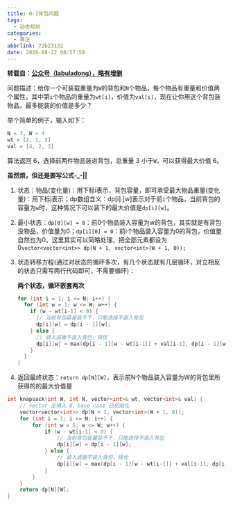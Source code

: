 ```yaml
---
title: 0-1背包问题
tags:
  - 动态规划
categories:
  - 算法
abbrlink: 72b23132
date: 2020-08-22 08:57:59
---
```


**转载自：[公众号（labuladong），略有增删](https://mp.weixin.qq.com/s/RXfnhSpVBmVneQjDSUSAVQ)**

<!-- more -->

问题描述：给你一个可装载重量为`W`的背包和`N`个物品，每个物品有重量和价值两个属性。其中第`i`个物品的重量为`wt[i]`，价值为`val[i]`，现在让你用这个背包装物品，最多能装的价值是多少？

举个简单的例子，输入如下：

```java
N = 3, W = 4
wt = [2, 1, 3]
val = [4, 2, 3]
```

算法返回 6，选择前两件物品装进背包，总重量 3 小于`W`，可以获得最大价值 6。

**虽然烦，但还是要写公式-_-||**

1. 状态：物品(变化量)：用下标i表示，背包容量，即可承受最大物品重量(变化量)：用下标j表示；dp数组含义：dp[i] [w]表示对于前`i`个物品，当前背包的容量为`w`时，这种情况下可以装下的最大价值是`dp[i][w]`。

2. 最小状态：`dp[0][w] = 0`：前0个物品装入容量为w的背包，其实就是有背包没物品，价值量为0；`dp[i][0] = 0`：前i个物品装入容量为0的背包，价值量自然也为0。这里其实可以简略处理，把全部元素都设为0`vector<vector<int>> dp(N + 1, vector<int>(W + 1, 0));`

3. 状态转移方程(通过对状态的循环多次，有几个状态就有几层循环，对立相反的状态只需写两行代码即可，不需要循环)：

   **两个状态，循环嵌套两次**

   ```c++
   for (int i = 1; i <= N; i++) {
     for (int w = 1; w <= W; w++) {
       if (w - wt[i-1] < 0) {
         // 当前背包容量装不下，只能选择不装入背包
         dp[i][w] = dp[i - 1][w];
       } else {
         // 装入或者不装入背包，择优
         dp[i][w] = max(dp[i - 1][w - wt[i-1]] + val[i-1], dp[i - 1][w]);
       }
     }
   }
   ```
   
4. 返回最终状态：`return dp[N][W]`，表示前N个物品装入容量为W的背包里所获得的的最大价值量

```c++
int knapsack(int W, int N, vector<int>& wt, vector<int>& val) {
    // vector 全填入 0，base case 已初始化
    vector<vector<int>> dp(N + 1, vector<int>(W + 1, 0));
    for (int i = 1; i <= N; i++) {
        for (int w = 1; w <= W; w++) {
            if (w - wt[i-1] < 0) {
                // 当前背包容量装不下，只能选择不装入背包
                dp[i][w] = dp[i - 1][w];
            } else {
                // 装入或者不装入背包，择优
                dp[i][w] = max(dp[i - 1][w - wt[i-1]] + val[i-1], dp[i - 1][w]);
            }
        }
    }
    return dp[N][W];
}
```

